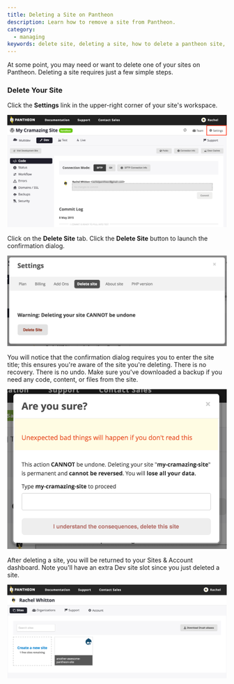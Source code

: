 ```yaml
---
title: Deleting a Site on Pantheon
description: Learn how to remove a site from Pantheon.
category:
  - managing
keywords: delete site, deleting a site, how to delete a pantheon site, how to remove a pantheon site, delete pantheon site, delete my site, delete sites
---
```

At some point, you may need or want to delete one of your sites on Pantheon. Deleting a site requires just a few simple steps.

### Delete Your Site

Click the **Settings** link in the upper-right corner of your site's workspace.

![Site dashboard with settings button callout](/source/docs/assets/images/desk_images/259798.png)

Click on the **Delete Site** tab. Click the **Delete Site** button to launch the confirmation dialog.

![Settings modal with delete site tab callout](/source/docs/assets/images/desk_images/259800.png)

You will notice that the confirmation dialog requires you to enter the site title; this ensures you're aware of the site you're deleting. There is no recovery. There is no undo. Make sure you've downloaded a backup if you need any code, content, or files from the site.  

![Delete site confirmation dialog with site title entry callout](/source/docs/assets/images/desk_images/259805.png)

After deleting a site, you will be returned to your Sites & Account dashboard. Note you'll have an extra Dev site slot since you just deleted a site.

![Sites & account dashboard](/source/docs/assets/images/desk_images/259808.png)
